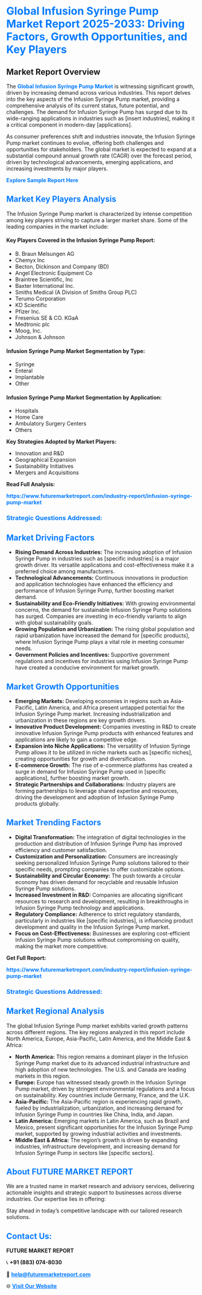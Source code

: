 <h1 style="color: #007BFF;">Global Infusion Syringe Pump Market Report 2025-2033: Driving Factors, Growth Opportunities, and Key Players</h1>

<section id="overview">
<h2>Market Report Overview</h2>
<p>The <a href="https://www.futuremarketreport.com/industry-report/infusion-syringe-pump-market" style="color: #007BFF; text-decoration: none;"><strong>Global Infusion Syringe Pump Market</strong></a> is witnessing significant growth, driven by increasing demand across various industries. This report delves into the key aspects of the Infusion Syringe Pump market, providing a comprehensive analysis of its current status, future potential, and challenges. The demand for Infusion Syringe Pump has surged due to its wide-ranging applications in industries such as [insert industries], making it a critical component in modern-day [applications].</p>
<p>As consumer preferences shift and industries innovate, the Infusion Syringe Pump market continues to evolve, offering both challenges and opportunities for stakeholders. The global market is expected to expand at a substantial compound annual growth rate (CAGR) over the forecast period, driven by technological advancements, emerging applications, and increasing investments by major players.</p>
</section>

<section id="overview">
<p><a href="https://www.futuremarketreport.com/request-sample/reportId=106909" style="color: #007BFF; text-decoration: none;"><strong>Explore Sample Report Here</strong></a></p>
</section>

<section id="key-players">
<h2 style="color: #007BFF;">Market Key Players Analysis</h2>
<p>The Infusion Syringe Pump market is characterized by intense competition among key players striving to capture a larger market share. Some of the leading companies in the market include:</p>
<h4>Key Players Covered in the Infusion Syringe Pump Report:</h4>
<ul><li>B. Braun Melsungen AG</li><li>Chemyx Inc</li><li>Becton, Dickinson and Company (BD)</li><li>Angel Electronic Equipment Co</li><li>Braintree Scientific, Inc</li><li>Baxter International Inc.</li><li>Smiths Medical (A Division of Smiths Group PLC)</li><li>Terumo Corporation</li><li>KD Scientific</li><li>Pfizer Inc.</li><li>Fresenius SE &amp; CO. KGaA</li><li>Medtronic plc</li><li>Moog, Inc.</li><li>Johnson &amp; Johnson</li></ul>
<h4>Infusion Syringe Pump Market Segmentation by Type:</h4>
<ul><li>Syringe</li><li>Enteral</li><li>Implantable</li><li>Other</li></ul>

<h4>Infusion Syringe Pump Market Segmentation by Application:</h4>
<ul><li>Hospitals</li><li>Home Care</li><li>Ambulatory Surgery Centers</li><li>Others</li></ul>
<p><strong>Key Strategies Adopted by Market Players:</strong></p>
<ul>
<li>Innovation and R&D</li>
<li>Geographical Expansion</li>
<li>Sustainability Initiatives</li>
<li>Mergers and Acquisitions</li>
</ul>
</section>

<section>
<p><strong>Read Full Analysis: </strong></p><a href="https://www.futuremarketreport.com/industry-report/infusion-syringe-pump-market" style="color: #007BFF; text-decoration: none;"><strong>https://www.futuremarketreport.com/industry-report/infusion-syringe-pump-market</strong></a>
<h3 style="color: #007BFF;">Strategic Questions Addressed:</h3>
</section>

<section id="driving-factors">
<h2 style="color: #007BFF;">Market Driving Factors</h2>
<ul>
<li><strong>Rising Demand Across Industries:</strong> The increasing adoption of Infusion Syringe Pump in industries such as [specific industries] is a major growth driver. Its versatile applications and cost-effectiveness make it a preferred choice among manufacturers.</li>
<li><strong>Technological Advancements:</strong> Continuous innovations in production and application technologies have enhanced the efficiency and performance of Infusion Syringe Pump, further boosting market demand.</li>
<li><strong>Sustainability and Eco-Friendly Initiatives:</strong> With growing environmental concerns, the demand for sustainable Infusion Syringe Pump solutions has surged. Companies are investing in eco-friendly variants to align with global sustainability goals.</li>
<li><strong>Growing Population and Urbanization:</strong> The rising global population and rapid urbanization have increased the demand for [specific products], where Infusion Syringe Pump plays a vital role in meeting consumer needs.</li>
<li><strong>Government Policies and Incentives:</strong> Supportive government regulations and incentives for industries using Infusion Syringe Pump have created a conducive environment for market growth.</li>
</ul>
</section>

<section id="growth-opportunities">
<h2 style="color: #007BFF;">Market Growth Opportunities</h2>
<ul>
<li><strong>Emerging Markets:</strong> Developing economies in regions such as Asia-Pacific, Latin America, and Africa present untapped potential for the Infusion Syringe Pump market. Increasing industrialization and urbanization in these regions are key growth drivers.</li>
<li><strong>Innovative Product Development:</strong> Companies investing in R&D to create innovative Infusion Syringe Pump products with enhanced features and applications are likely to gain a competitive edge.</li>
<li><strong>Expansion into Niche Applications:</strong> The versatility of Infusion Syringe Pump allows it to be utilized in niche markets such as [specific niches], creating opportunities for growth and diversification.</li>
<li><strong>E-commerce Growth:</strong> The rise of e-commerce platforms has created a surge in demand for Infusion Syringe Pump used in [specific applications], further boosting market growth.</li>
<li><strong>Strategic Partnerships and Collaborations:</strong> Industry players are forming partnerships to leverage shared expertise and resources, driving the development and adoption of Infusion Syringe Pump products globally.</li>
</ul>
</section>

<section id="trending-factors">
<h2 style="color: #007BFF;">Market Trending Factors</h2>
<ul>
<li><strong>Digital Transformation:</strong> The integration of digital technologies in the production and distribution of Infusion Syringe Pump has improved efficiency and customer satisfaction.</li>
<li><strong>Customization and Personalization:</strong> Consumers are increasingly seeking personalized Infusion Syringe Pump solutions tailored to their specific needs, prompting companies to offer customizable options.</li>
<li><strong>Sustainability and Circular Economy:</strong> The push towards a circular economy has driven demand for recyclable and reusable Infusion Syringe Pump solutions.</li>
<li><strong>Increased Investment in R&D:</strong> Companies are allocating significant resources to research and development, resulting in breakthroughs in Infusion Syringe Pump technology and applications.</li>
<li><strong>Regulatory Compliance:</strong> Adherence to strict regulatory standards, particularly in industries like [specific industries], is influencing product development and quality in the Infusion Syringe Pump market.</li>
<li><strong>Focus on Cost-Effectiveness:</strong> Businesses are exploring cost-efficient Infusion Syringe Pump solutions without compromising on quality, making the market more competitive.</li>
</ul>
</section>

<section>
<p><strong>Get Full Report: </strong></p><a href="https://www.futuremarketreport.com/industry-report/infusion-syringe-pump-market" style="color: #007BFF; text-decoration: none;"><strong>https://www.futuremarketreport.com/industry-report/infusion-syringe-pump-market</strong></a>
<h3 style="color: #007BFF;">Strategic Questions Addressed:</h3>
</section>


<section id="regional-analysis">
<h2 style="color: #007BFF;">Market Regional Analysis</h2>
<p>The global Infusion Syringe Pump market exhibits varied growth patterns across different regions. The key regions analyzed in this report include North America, Europe, Asia-Pacific, Latin America, and the Middle East & Africa:</p>
<ul>
<li><strong>North America:</strong> This region remains a dominant player in the Infusion Syringe Pump market due to its advanced industrial infrastructure and high adoption of new technologies. The U.S. and Canada are leading markets in this region.</li>
<li><strong>Europe:</strong> Europe has witnessed steady growth in the Infusion Syringe Pump market, driven by stringent environmental regulations and a focus on sustainability. Key countries include Germany, France, and the U.K.</li>
<li><strong>Asia-Pacific:</strong> The Asia-Pacific region is experiencing rapid growth, fueled by industrialization, urbanization, and increasing demand for Infusion Syringe Pump in countries like China, India, and Japan.</li>
<li><strong>Latin America:</strong> Emerging markets in Latin America, such as Brazil and Mexico, present significant opportunities for the Infusion Syringe Pump market, supported by growing industrial activities and investments.</li>
<li><strong>Middle East & Africa:</strong> The region’s growth is driven by expanding industries, infrastructure development, and increasing demand for Infusion Syringe Pump in sectors like [specific sectors].</li>
</ul>
</section>

<footer>
<h2 style="color: #007BFF;">About FUTURE MARKET REPORT</h2>
<p>We are a trusted name in market research and advisory services, delivering actionable insights and strategic support to businesses across diverse industries. Our expertise lies in offering:</p>

<p>Stay ahead in today’s competitive landscape with our tailored research solutions.</p>

<h2 style="color: #007BFF;">Contact Us:</h2>
<p><strong>FUTURE MARKET REPORT</strong></p>
<p>📞 <strong>+91 (883) 074-8030</strong></p>
<p>📧 <strong><a href="mailto:help@futuremarketreport.com" style="color: #007BFF;">help@futuremarketreport.com</a></strong></p>
<p>🌐 <strong><a href="https://www.futuremarketreport.com/" style="color: #007BFF;">Visit Our Website</a></strong></p>
</footer>
